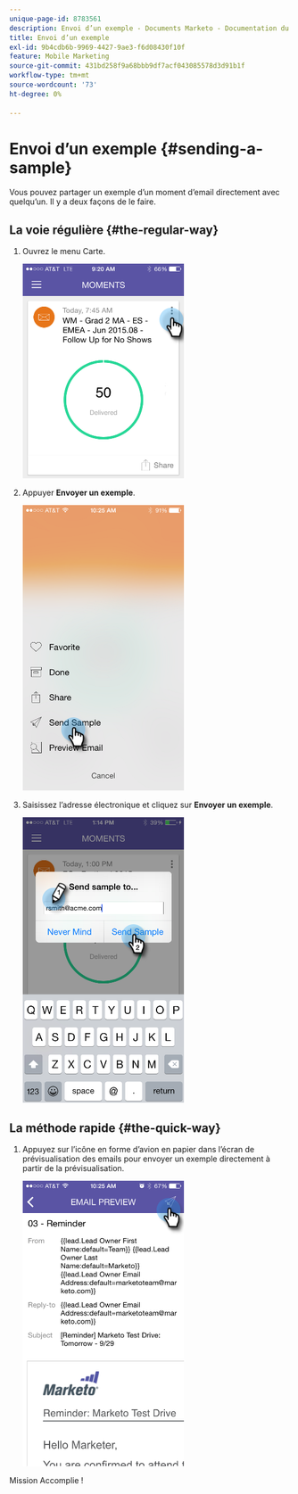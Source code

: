 ```yaml
---
unique-page-id: 8783561
description: Envoi d’un exemple - Documents Marketo - Documentation du produit
title: Envoi d’un exemple
exl-id: 9b4cdb6b-9969-4427-9ae3-f6d08430f10f
feature: Mobile Marketing
source-git-commit: 431bd258f9a68bbb9df7acf043085578d3d91b1f
workflow-type: tm+mt
source-wordcount: '73'
ht-degree: 0%

---
```


# Envoi d’un exemple {#sending-a-sample}

Vous pouvez partager un exemple d’un moment d’email directement avec quelqu’un. Il y a deux façons de le faire.

## La voie régulière {#the-regular-way}

1. Ouvrez le menu Carte.

   ![](assets/image2015-7-14-16-3a44-3a7.png)

1. Appuyer **Envoyer un exemple**.

   ![](assets/image2015-7-14-16-3a40-3a54.png)

1. Saisissez l’adresse électronique et cliquez sur **Envoyer un exemple**.

   ![](assets/image2015-7-14-17-3a2-3a32.png)

## La méthode rapide {#the-quick-way}

1. Appuyez sur l’icône en forme d’avion en papier dans l’écran de prévisualisation des emails pour envoyer un exemple directement à partir de la prévisualisation.

   ![](assets/image2015-9-25-10-3a28-3a47.png)

Mission Accomplie !
